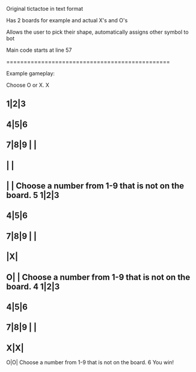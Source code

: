 Original tictactoe in text format

Has 2 boards for example and actual X's and O's

Allows the user to pick their shape, automatically assigns other symbol to bot

Main code starts at line 57

===============================================

Example gameplay:

Choose O or X. X

1|2|3
-----
4|5|6
-----
7|8|9
 | | 
-----
 | | 
-----
 | | 
Choose a number from 1-9 that is not on the board. 5
1|2|3
-----
4|5|6
-----
7|8|9
 | | 
-----
 |X| 
-----
O| | 
Choose a number from 1-9 that is not on the board. 4
1|2|3
-----
4|5|6
-----
7|8|9
 | | 
-----
X|X| 
-----
O|O| 
Choose a number from 1-9 that is not on the board. 6
You win!
